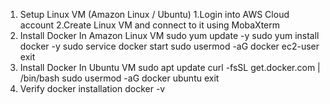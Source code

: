 1. Setup Linux VM (Amazon Linux / Ubuntu)
    1.Login into AWS Cloud account
    2.Create Linux VM and connect to it using MobaXterm
2. Install Docker In Amazon Linux VM
    sudo yum update -y 
    sudo yum install docker -y
    sudo service docker start
    sudo usermod -aG docker ec2-user
    exit
3. Install Docker In Ubuntu VM
    sudo apt update
    curl -fsSL get.docker.com | /bin/bash
    sudo usermod -aG docker ubuntu 
    exit
4. Verify docker installation
    docker -v
